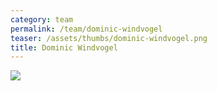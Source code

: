 ```yaml
---
category: team
permalink: /team/dominic-windvogel
teaser: /assets/thumbs/dominic-windvogel.png
title: Dominic Windvogel
---
```


<img src="/assets/img/dominic-windvogel-2.jpg" />
